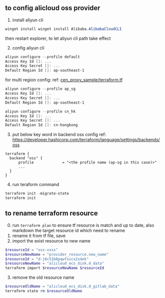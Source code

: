 ## to config alicloud oss provider

1. install aliyun cli
```powershell
winget install winget install Alibaba.AlibabaCloudCLI
```
then restart explorer, to let aliyun cli path take effect

2. config aliyun cli
```powershell
aliyun configure --profile default
Access Key Id []: ...
Access Key Secret []: ...
Default Region Id []: ap-southeast-1
```

for multi region config:
ref: [cen_proxy_sample/terraform.tf](https://github.com/mosuke5/terraform_examples_for_alibabacloud/blob/4f36f46dd3b5329a6e154f1c118308814641464e/cen_proxy_sample/terraform.tf)

```powershell
aliyun configure --profile ap_sg
Access Key Id []: ...
Access Key Secret []: ...
Default Region Id []: ap-southeast-1

aliyun configure --profile cn_hk
Access Key Id []: ...
Access Key Secret []: ...
Default Region Id []: cn-hongkong
```

3. put below key word in backend oss config
ref: https://developer.hashicorp.com/terraform/language/settings/backends/oss
```hcl
terraform {
  backend "oss" {
      profile             = "<the profile name (ap-sg in this case)>"
      ...
  }    
}
```

4. run teraform command
```powershell
terraform init -migrate-state
terraform init
```

## to rename terraform resource
0. run `terraform plan` to ensure tf resource is match and up to date, also markdown the target resource id which need to rename
1. rename it from tf file, save
2. import the exist resource to new name
```powershell
$resourceId = "xxx-xxxx"
$resourceNewName = "provider_resource.new_name"
$resourceId = "d-j6c51b8pqwfoicx2x4ek"
$resourceNewName = "alicloud_ecs_disk.d_data"
terraform import $resourceNewName $resourceId
```
3. remove the old resource name
```powershell
$resourceOldName = "alicloud_ecs_disk.d_gitlab_data"
terraform state rm $resourceOldName
```